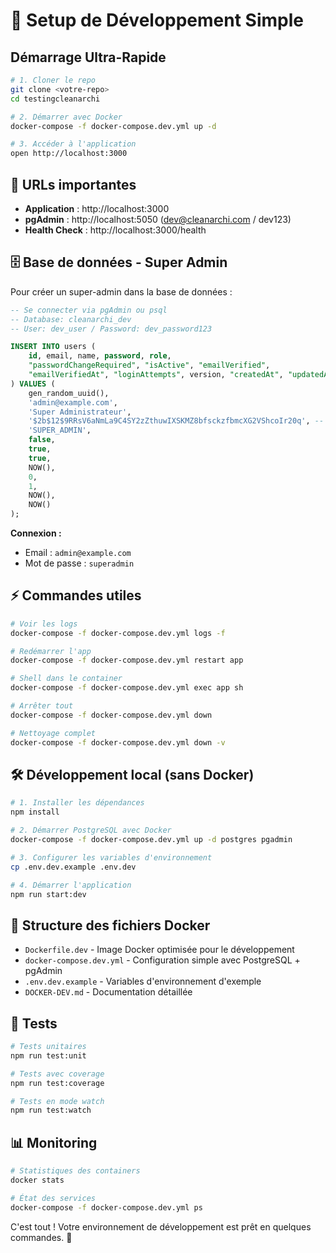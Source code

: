 # 🚀 Setup de Développement Simple

## Démarrage Ultra-Rapide

```bash
# 1. Cloner le repo
git clone <votre-repo>
cd testingcleanarchi

# 2. Démarrer avec Docker
docker-compose -f docker-compose.dev.yml up -d

# 3. Accéder à l'application
open http://localhost:3000
```

## 🎯 URLs importantes

- **Application** : http://localhost:3000
- **pgAdmin** : http://localhost:5050 (dev@cleanarchi.com / dev123)
- **Health Check** : http://localhost:3000/health

## 🗄️ Base de données - Super Admin

Pour créer un super-admin dans la base de données :

```sql
-- Se connecter via pgAdmin ou psql
-- Database: cleanarchi_dev
-- User: dev_user / Password: dev_password123

INSERT INTO users (
    id, email, name, password, role,
    "passwordChangeRequired", "isActive", "emailVerified",
    "emailVerifiedAt", "loginAttempts", version, "createdAt", "updatedAt"
) VALUES (
    gen_random_uuid(),
    'admin@example.com',
    'Super Administrateur',
    '$2b$12$9RRsV6aNmLa9C4SY2zZthuwIXSKMZ8bfsckzfbmcXG2VShcoIr20q', -- Hash de "superadmin"
    'SUPER_ADMIN',
    false,
    true,
    true,
    NOW(),
    0,
    1,
    NOW(),
    NOW()
);
```

**Connexion :**

- Email : `admin@example.com`
- Mot de passe : `superadmin`

## ⚡ Commandes utiles

```bash
# Voir les logs
docker-compose -f docker-compose.dev.yml logs -f

# Redémarrer l'app
docker-compose -f docker-compose.dev.yml restart app

# Shell dans le container
docker-compose -f docker-compose.dev.yml exec app sh

# Arrêter tout
docker-compose -f docker-compose.dev.yml down

# Nettoyage complet
docker-compose -f docker-compose.dev.yml down -v
```

## 🛠️ Développement local (sans Docker)

```bash
# 1. Installer les dépendances
npm install

# 2. Démarrer PostgreSQL avec Docker
docker-compose -f docker-compose.dev.yml up -d postgres pgadmin

# 3. Configurer les variables d'environnement
cp .env.dev.example .env.dev

# 4. Démarrer l'application
npm run start:dev
```

## 📁 Structure des fichiers Docker

- `Dockerfile.dev` - Image Docker optimisée pour le développement
- `docker-compose.dev.yml` - Configuration simple avec PostgreSQL + pgAdmin
- `.env.dev.example` - Variables d'environnement d'exemple
- `DOCKER-DEV.md` - Documentation détaillée

## 🧪 Tests

```bash
# Tests unitaires
npm run test:unit

# Tests avec coverage
npm run test:coverage

# Tests en mode watch
npm run test:watch
```

## 📊 Monitoring

```bash
# Statistiques des containers
docker stats

# État des services
docker-compose -f docker-compose.dev.yml ps
```

C'est tout ! Votre environnement de développement est prêt en quelques commandes. 🎉
